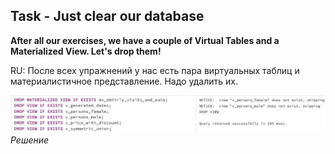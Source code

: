 ## Task - Just clear our database

**After all our exercises, we have a couple of Virtual Tables and a Materialized View. Let's drop them!**

RU: После всех упражнений у нас есть пара виртуальных таблиц и материалистичное представление. Надо удалить их.

![Screenshot](../screenshots/ex08.jpg "Решение")\
*Решение*